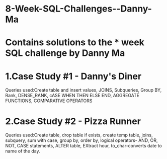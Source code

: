 # 8-Week-SQL-Challenges--Danny-Ma

# Contains solutions to the * week SQL challenge by Danny Ma

# 1.Case Study #1 - Danny's Diner
Queries used:Create table and insert values, JOINS, Subqueries, Group BY, Rank, DENSE_RANK, cASE WHEN THEN ELSE END, AGGREGATE FUNCTIONS, COMPARATIVE OPERATORS

# 2.Case Study #2 - Pizza Runner
Queries used:Create table, drop table if exists, create temp table, joins, subquery, sum with case, group by, order by, logical operators- AND, OR, NOT, CASE statements, ALTER table, EXtract hour, to_char-converts date to name of the day.
